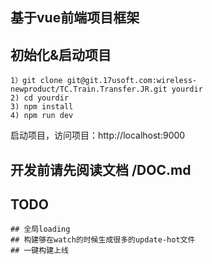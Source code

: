 ## 基于vue前端项目框架

## 初始化&启动项目
    1）git clone git@git.17usoft.com:wireless-newproduct/TC.Train.Transfer.JR.git yourdir
    2) cd yourdir
    3) npm install
    4) npm run dev
启动项目，访问项目：http://localhost:9000

## 开发前请先阅读文档 /DOC.md

## TODO
    
    ## 全局loading
    ## 构建够在watch的时候生成很多的update-hot文件
    ## 一键构建上线